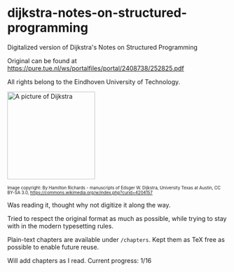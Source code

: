 # dijkstra-notes-on-structured-programming
Digitalized version of Dijkstra's Notes on Structured Programming

Original can be found at https://pure.tue.nl/ws/portalfiles/portal/2408738/252825.pdf

All rights belong to the Eindhoven University of Technology.

<img src="https://upload.wikimedia.org/wikipedia/commons/d/d9/Edsger_Wybe_Dijkstra.jpg" alt="A picture of Dijkstra" width="200"/>

<sup><sub>Image copyright: By Hamilton Richards - manuscripts of Edsger W. Dijkstra, University Texas at Austin, CC BY-SA 3.0, https://commons.wikimedia.org/w/index.php?curid=4204157</sub></sup>

Was reading it, thought why not digitize it along the way.

Tried to respect the original format as much as possible, while trying
to stay with in the modern typesetting rules.

Plain-text chapters are available under `/chapters`. Kept them as TeX free as possible to enable future reuse.

Will add chapters as I read. Current progress: 1/16
